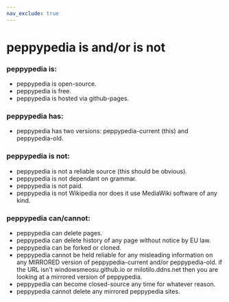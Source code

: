 ```yaml
---
nav_exclude: true
---
```


# peppypedia is and/or is not
### peppypedia is:
* peppypedia is open-source.
* peppypedia is free.
* peppypedia is hosted via github-pages.
### peppypedia has:
* peppypedia has two versions: peppypedia-current (this) and peppypedia-old.
### peppypedia is not:
* peppypedia is not a reliable source (this should be obvious).
* peppypedia is not dependant on grammar.
* peppypedia is not paid.
* peppypedia is not Wikipedia nor does it use MediaWiki software of any kind.
### peppypedia can/cannot:
* peppypedia can delete pages.
* peppypedia can delete history of any page without notice by EU law.
* peppypedia can be forked or cloned.
* peppypedia cannot be held reliable for any misleading information on any MIRRORED version of peppypedia-current and/or peppypedia-old. if the URL isn't windowsmeosu.github.io or milotilo.ddns.net then you are looking at a mirrored version of peppypedia.
* peppypedia can become closed-source any time for whatever reason.
* peppypedia cannot delete any mirrored peppypedia sites.

